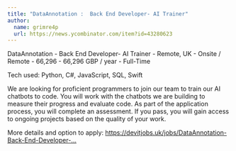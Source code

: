 ```yaml
---
title: "DataAnnotation :  Back End Developer- AI Trainer"
author:
  name: grimre4p
  url: https://news.ycombinator.com/item?id=43280623
---
```

DataAnnotation -  Back End Developer- AI Trainer - Remote, UK - Onsite &#x2F; Remote - 66,296 - 66,296 GBP &#x2F; year - Full-Time

Tech used: Python, C#, JavaScript, SQL, Swift

We are looking for proficient programmers to join our team to train our AI chatbots to code. You will work with the chatbots we are building to measure their progress and evaluate code. As part of the application process, you will complete an assessment. If you pass, you will gain access to ongoing projects based on the quality of your work.

More details and option to apply: <a href="https:&#x2F;&#x2F;devitjobs.uk&#x2F;jobs&#x2F;DataAnnotation-Back-End-Developer--AI-Trainer" rel="nofollow">https:&#x2F;&#x2F;devitjobs.uk&#x2F;jobs&#x2F;DataAnnotation-Back-End-Developer-...</a>
<JobApplication />

